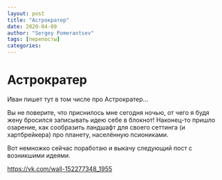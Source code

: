 ```yaml
---
layout: post
title: "Астрократер"
date: 2020-04-09
author: "Sergey Pomerantsev"
tags: [перепосты]
categories:
---
```



# Астрократер

Иван пишет тут в том числе про Астрократер...

Вы не поверите, что приснилось мне сегодня ночью, от чего я будя жену бросился записывать идею себе в блокнот! Наконец-то пришло озарение, как сообразить ландшафт для своего сеттинга (и хартбрейкера) про планету, населённую псиониками.

Вот немножко сейчас поработаю и выкачу следующий пост с возникшими идеями.

https://vk.com/wall-152277348_1955
